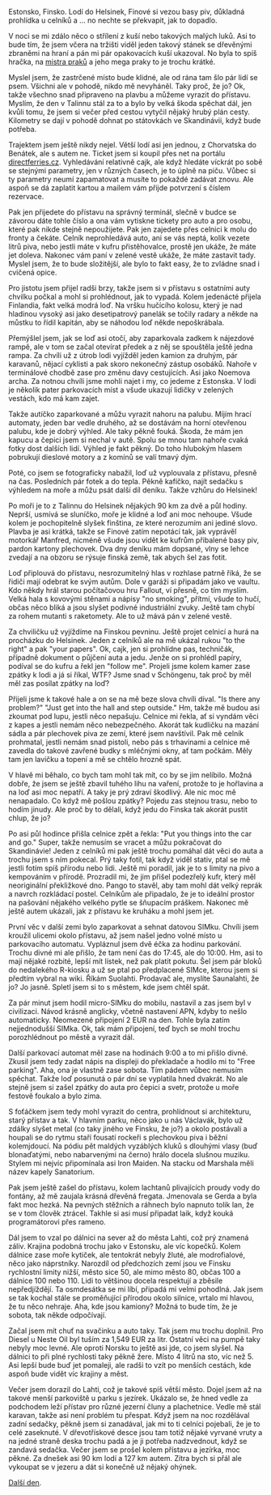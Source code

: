 <!--
.. title: Scandinavia Road Trip - den 10.
.. slug: scandinavia-road-trip-day-10
.. date: 2014-06-14
.. tags: travel,Scandinavia 2014
.. category: travel
.. link: 
.. description: 
.. type: text
-->


Estonsko, Finsko. Lodí do Helsinek, Finové si vezou basy piv, důkladná prohlídka u celníků a ... no nechte se překvapit, jak to dopadlo.

<!-- TEASER_END -->

V noci se mi zdálo něco o střílení z kuší nebo takových malých luků. Asi to bude tím, že jsem včera na tržišti viděl jeden takový stánek se dřevěnými zbraněmi na hraní a pán mi pár opakovacích kuší ukazoval. No byla to spíš hračka, na [mistra praků](https://www.youtube.com/watch?v=Kb_QgbSnDZk) a jeho mega praky to je trochu krátké.

Myslel jsem, že zastrčené místo bude klidné, ale od rána tam šlo pár lidí se psem. Všichni ale v pohodě, nikdo mě nevyháněl. Taky proč, že jo? Ok, takže všechno snad připraveno na plavbu a můžeme vyrazit do přístavu. Myslím, že den v Talinnu stál za to a bylo by velká škoda spěchat dál, jen kvůli tomu, že jsem si večer před cestou vytyčil nějaký hrubý plán cesty. Kilometry se dají v pohodě dohnat po státovkách ve Skandinávii, když bude potřeba.

Trajektem jsem ještě nikdy nejel. Větší lodí asi jen jednou, z Chorvatska do Benátek, ale s autem ne. Ticket jsem si koupil přes net na portálu [directferries.cz](http://directferries.cz/). Vyhledávání relativně cajk, ale když hledáte víckrát po sobě se stejnými parametry, jen v různých časech, je to úplně na piču. Vůbec si ty parametry neumí zapamatovat a musíte to pokaždé zadávat znovu. Ale aspoň se dá zaplatit kartou a mailem vám přijde potvrzení s číslem rezervace.

Pak jen přijedete do přístavu na správný terminál, slečně v budce se závorou dáte tohle číslo a ona vám vytiskne tickety pro auto a pro osobu, které pak nikde stejně nepoužijete. Pak jen zajedete přes celnici k molu do fronty a čekáte. Celník neprohledává auto, ani se vás neptá, kolik vezete litrů piva, nebo jestli máte v kufru přistěhovalce, prostě jen ukáže, že máte jet doleva. Nakonec vám paní v zelené vestě ukáže, že máte zastavit tady. Myslel jsem, že to bude složitější, ale bylo to fakt easy, že to zvládne snad i cvičená opice.

Pro jistotu jsem přijel radši brzy, takže jsem si v přístavu s ostatními auty chvilku počkal a mohl si prohlédnout, jak to vypadá. Kolem jedenácté přijela Finlandia, fakt velká modrá loď. Na vršku hučícího kolosu, který je nad hladinou vysoký asi jako desetipatrový panelák se točily radary a někde na můstku to řídil kapitán, aby se náhodou loď někde nepoškrábala.

Přemýšlel jsem, jak se loď asi otočí, aby zaparkovala zadkem k nájezdové rampě, ale v tom se začal otevírat předek a z něj se spouštěla ještě jedna rampa. Za chvíli už z útrob lodi vyjížděl jeden kamion za druhým, pár karavanů, nějací cyklisti a pak skoro nekonečný zástup osobáků. Nahoře v terminálové chodbě zase pro změnu davy cestujících. Asi jako Noemova archa. Za notnou chvíli jsme mohli najet i my, co jedeme z Estonska. V lodi je několik pater parkovacích míst a všude ukazují lidičky v zelených vestách, kdo má kam zajet.

Takže autíčko zaparkované a můžu vyrazit nahoru na palubu. Míjím hrací automaty, jeden bar vedle druhého, až se dostávám na horní otevřenou palubu, kde je dobrý výhled. Ale taky pěkně fouká. Škoda, že mám jen kapucu a čepici jsem si nechal v autě. Spolu se mnou tam nahoře cvaká fotky dost dalších lidí. Výhled je fakt pěkný. Do toho hlubokým hlasem pobrukují dieslové motory a z komínů se valí tmavý dým.

Poté, co jsem se fotograficky nabažil, loď už vyplouvala z přístavu, přesně na čas. Posledních pár fotek a do tepla. Pěkně kafíčko, najít sedačku s výhledem na moře a můžu psát další díl deníku. Takže vzhůru do Helsinek!

Po moři je to z Talinnu do Helsinek nějakých 90 km za dvě a půl hodiny. Neprší, usmívá se sluníčko, moře je klidné a loď ani moc nehoupe. Všude kolem je pochopitelně slyšek finština, ze které nerozumím ani jediné slovo. Plavba je asi krátká, takže se Finové zatím nepotácí tak, jak vyprávěl motorkář Manfred, nicméně všude jsou vidět ke kufrům přibalené basy piv, pardon kartony plechovek. Dva dny deníku mám dopsané, vlny se lehce zvedají a na obzoru se rýsuje finská země, tak abych šel zas fotit.

Loď připlouvá do přístavu, nesrozumitelný hlas v rozhlase patrně říká, že se řidiči mají odebrat ke svým autům. Dole v garáži si připadám jako ve vaultu. Kdo někdy hrál starou počítačovou hru Fallout, ví přesně, co tím myslím. Velká hala s kovovými stěnami a nápisy "no smoking", přítmí, všude to hučí, občas něco bliká a jsou slyšet podivné industriální zvuky. Ještě tam chybí za rohem mutanti s raketomety. Ale to už mává pán v zelené vestě.

Za chviličku už vyjíždíme na Finskou pevninu. Ještě projet celnicí a hurá na procházku do Helsinek. Jeden z celníků ale na mě ukázal rukou "to the right" a pak "your papers". Ok, cajk, jen si prohlídne pas, techničák, případně dokument o půjčení auta a jedu. Jenže on si prohlédl papíry, podíval se do kufru a řekl jen "follow me". Projeli jsme kolem kamer zase zpátky k lodi a já si říkal, WTF? Jsme snad v Schöngenu, tak proč by měl měl zas posílat zpátky na loď?

Přijeli jsme k takové hale a on se na mě beze slova chvíli díval. "Is there any problem?" "Just get into the hall and step outside." Hm, takže mě budou asi zkoumat pod lupu, jestli něco nepašuju. Celnice mi řekla, ať si vyndám věci z kapes a jestli nemám něco nebezpečného. Akorát tak kudličku na mazání sádla a pár plechovek piva ze zemí, které jsem navštívil. Pak mě celník prohmatal, jestli nemám snad pistoli, nebo pás s trhavinami a celnice mě zavedla do takové zavřené budky s mléčnými okny, ať tam počkám. Měly tam jen lavičku a topení a mě se chtělo hrozně spát.

V hlavě mi běhalo, co bych tam mohl tak mít, co by se jim nelíbilo. Možná dobře, že jsem se ještě zbavil tuhého lihu na vaření, protože to je hořlavina a na loď asi moc nepatří. A taky je prý zdraví škodlivý. Ale nic moc mě nenapadalo. Co když mě pošlou zpátky? Pojedu zas stejnou trasu, nebo to hodím jinudy. Ale proč by to dělali, když jedu do Finska tak akorát pustit chlup, že jo?

Po asi půl hodince přišla celnice zpět a řekla: "Put you things into the car and go." Super, takže nemusím se vracet a můžu pokračovat do Skandinávie! Jeden z celníků mi pak ještě trochu pomáhal dát věci do auta a trochu jsem s ním pokecal. Prý taky fotil, tak když viděl stativ, ptal se mě jestli fotím spíš přírodu nebo lidi. Ještě mi poradil, jak je to s limity na pivo a kempováním v přírodě. Prozradil mi, že jim přišel podezřelý kufr, který měl neoriginální překližkové dno. Pango to stavěl, aby tam mohl dát velký reprák a navrch rozkládací postel. Celníkům ale připadalo, že je to ideální prostor na pašování nějakého velkého pytle se šňupacím práškem. Nakonec mě ještě autem ukázali, jak z přístavu ke kruháku a mohl jsem jet.

První věc v další zemi bylo zaparkovat a sehnat datovou SIMku. Chvíli jsem kroužil ulicemi okolo přístavu, až jsem našel jedno volné místo u parkovacího automatu. Vypláznul jsem dvě éčka za hodinu parkování. Trochu divné mi ale přišlo, že tam není čas do 17:45, ale do 10:00. Hm, asi to mají nějaké rozbité, lepší mít lístek, než pak platit pokutu. Šel jsem pár bloků do nedalekého R-kiosku a už se ptal po předplacené SIMce, kterou jsem si předtím vybral na wiki. Říkám Suolahti. Prodavač ale, myslíte Saunalahti, že jo? Jo jasně. Spletl jsem si to s městem, kde jsem chtěl spát.

Za pár minut jsem hodil micro-SIMku do mobilu, nastavil a zas jsem byl v civilizaci. Návod krásně anglicky, včetně nastavení APN, kdyby to nešlo automaticky. Neomezené připojení 2 EUR na den. Tohle byla zatím nejjednodušší SIMka. Ok, tak mám připojení, teď bych se mohl trochu porozhlédnout po městě a vyrazit dál.

Další parkovací automat měl zase na hodinách 9:00 a to mi přišlo divné. Zkusil jsem tedy zadat nápis na displeji do překladače a hodilo mi to "Free parking". Aha, ona je vlastně zase sobota. Tím pádem vůbec nemusím spěchat. Takže loď posunutá o pár dní se vyplatila hned dvakrát. No ale stejně jsem si zašel zpátky do auta pro čepici a svetr, protože u moře festově foukalo a bylo zima.

S foťáčkem jsem tedy mohl vyrazit do centra, prohlídnout si architekturu, starý přístav a tak. V hlavním parku, něco jako u nás Václavák, bylo už zdálky slyšet metal (co taky jiného ve Finsku, že jo?) a okolo postávali a houpali se do rytmu staří fousatí rockeři s plechovkou piva i běžní kolemjdoucí. Na pódiu pět maldých vyzáblých kluků s dlouhými vlasy (buď blonaďatými, nebo nabarvenými na černo) hrálo docela slušnou muziku. Stylem mi nejvíc připomínala asi Iron Maiden. Na stacku od Marshala měli název kapely Sanatorium.

Pak jsem ještě zašel do přístavu, kolem lachtanů plivajících proudy vody do fontány, až mě zaujala krásná dřevěná fregata. Jmenovala se Gerda a byla fakt moc hezká. Na pevných stěžních a ráhnech bylo napnuto tolik lan, že se v tom člověk ztrácel. Takhle si asi musí připadat laik, když kouká programátorovi přes rameno.

Dál jsem to vzal po dálnici na sever až do města Lahti, což prý znamená záliv. Krajina podobná trochu jako v Estonsku, ale víc kopečků. Kolem dálnice zase moře kytiček, ale tentokrát nebyly žluté, ale modrofialové, něco jako náprstníky. Narozdíl od předchozích zemí jsou ve Finsku rychlostní limity nižší, město sice 50, ale mimo město 80, občas 100 a dálnice 100 nebo 110. Lidi to většinou docela respektují a zběsile nepředjíždějí. Ta osmdesátka se mi líbí, připadá mi velmi pohodlná. Jak jsem se tak kochal stále se proměňující přírodou okolo silnice, vrtalo mi hlavou, že tu něco nehraje. Aha, kde jsou kamiony? Možná to bude tím, že je sobota, tak někde odpočívají.

Začal jsem mít chuť na svačinku a auto taky. Tak jsem mu trochu doplnil. Pro Diesel u Neste Oil byl tuším za 1,549 EUR za litr. Ostatní věci na pumpě taky nebyly moc levné. Ale oproti Norsku to ještě asi jde, co jsem slyšel. Na dálnici to při plné rychlosti taky pěkně žere. Místo 4 litrů na sto, víc než 5. Asi lepší bude buď jet pomaleji, ale radši to vzít po menších cestách, kde aspoň bude vidět víc krajiny a měst.

Večer jsem dorazil do Lahti, což je takové spíš větší město. Dojel jsem až na takové menší parkoviště u parku s jezírek. Ukázalo se, že hned vedle za podchodem leží přístav pro různé jezerní čluny a plachetnice. Vedle mě stál karavan, takže asi není problém tu přespat. Když jsem na noc rozdělával zadní sedačky, pěkně jsem si zanadával, jak mi to ti celníci pojebali, že je to celé zaseknuté. V dřevotřískové desce jsou tam totiž nějaké vyrvané vruty a na jedné straně deska trochu padá a je ji potřeba nadzvednout, když se zandavá sedačka. Večer jsem se prošel kolem přístavu a jezírka, moc pěkné. Za dnešek asi 90 km lodí a 127 km autem. Zítra bych si přál ale vykoupat se v jezeru a dát si konečně už nějaký ohýnek.

[Další den](/blog/2014/scandinavia-road-trip-day-11/).